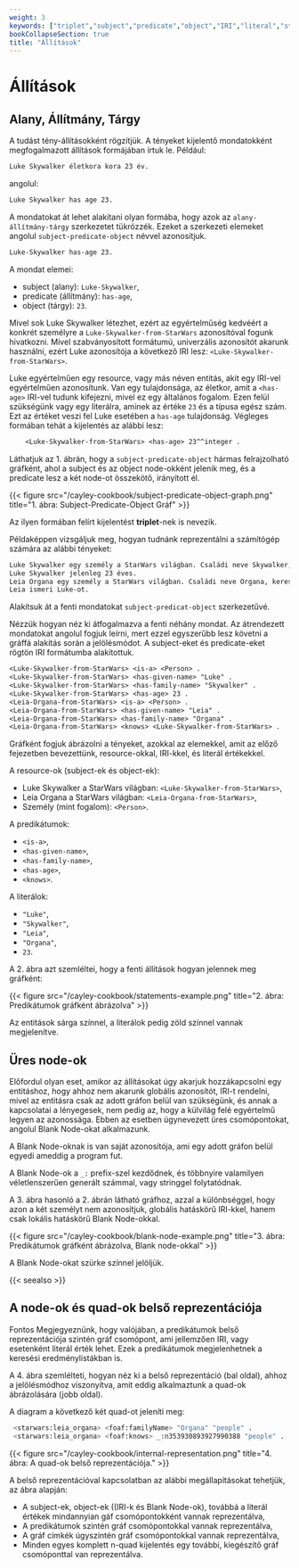 ```yaml
---
weight: 3
keywords: ["triplet","subject","predicate","object","IRI","literal","statement"]
bookCollapseSection: true
title: "Állítások"
---
```


# Állítások

## Alany, Állítmány, Tárgy

A tudást tény-állításokként rögzítjük.
A tényeket kijelentő mondatokként megfogalmazott állítások formájában írtuk le.
Például:

```txt
Luke Skywalker életkora kora 23 év.
```

angolul:

```txt
Luke Skywalker has age 23.
```


A mondatokat át lehet alakítani olyan formába, hogy azok az `alany-állítmány-tárgy` szerkezetet tükrözzék.
Ezeket a szerkezeti elemeket angolul `subject-predicate-object` névvel azonosítjuk.

```txt
Luke-Skywalker has-age 23.
```
A mondat elemei:
- subject (alany): `Luke-Skywalker`,
- predicate (állítmány): `has-age`,
- object (tárgy): `23`.

Mivel sok Luke Skywalker létezhet, ezért az egyértelműség kedvéért a konkrét személyre a `Luke-Skywalker-from-StarWars` azonosítóval fogunk hivatkozni.
Mivel szabványosított formátumú, univerzális azonosítót akarunk használni, ezért Luke azonosítója a következő IRI lesz: `<Luke-Skywalker-from-StarWars>`.

Luke egyértelműen egy resource, vagy más néven entitás, akit egy IRI-vel egyértelműen azonosítunk.
Van egy tulajdonsága, az életkor, amit a `<has-age>` IRI-vel tudunk kifejezni, mivel ez egy általános fogalom.
Ezen felül szükségünk vagy egy literálra, aminek az értéke `23` és a típusa egész szám. Ezt az értéket veszi fel Luke esetében a `has-age` tulajdonság.
Végleges formában tehát a kijelentés az alábbi lesz:

```txt
    <Luke-Skywalker-from-StarWars> <has-age> 23^^integer .
```

Láthatjuk az 1. ábrán, hogy a `subject-predicate-object` hármas felrajzolható gráfként, ahol a subject és az object node-okként jelenik meg, és a predicate lesz a két node-ot összekötő, irányított él.

{{< figure src="/cayley-cookbook/subject-predicate-object-graph.png" title="1. ábra: Subject-Predicate-Object Gráf" >}}

Az ilyen formában felírt kijelentést __triplet__-nek is nevezik.

Példaképpen vizsgáljuk meg, hogyan tudnánk reprezentálni a számítógép számára az alábbi tényeket:

```txt
Luke Skywalker egy személy a StarWars világban. Családi neve Skywalker, keresztneve Luke.
Luke Skywalker jelenleg 23 éves.
Leia Organa egy személy a StarWars világban. Családi neve Organa, keresztneve Leia.
Leia ismeri Luke-ot.
```

Alakítsuk át a fenti mondatokat `subject-predicat-object` szerkezetűvé.

Nézzük hogyan néz ki átfogalmazva a fenti néhány mondat.
Az átrendezett mondatokat angolul fogjuk leírni, mert ezzel egyszerűbb lesz követni a gráffá alakítás során a jelölésmódot.
A subject-eket és predicate-eket rögtön IRI formátumba alakítottuk.

```txt
<Luke-Skywalker-from-StarWars> <is-a> <Person> .
<Luke-Skywalker-from-StarWars> <has-given-name> "Luke" .
<Luke-Skywalker-from-StarWars> <has-family-name> "Skywalker" .
<Luke-Skywalker-from-StarWars> <has-age> 23 .
<Leia-Organa-from-StarWars> <is-a> <Person> .
<Leia-Organa-from-StarWars> <has-given-name> "Leia" .
<Leia-Organa-from-StarWars> <has-family-name> "Organa" .
<Leia-Organa-from-StarWars> <knows> <Luke-Skywalker-from-StarWars> .
```

Gráfként fogjuk ábrázolni a tényeket, azokkal az elemekkel, amit az előző fejezetben bevezettünk, resource-okkal, IRI-kkel, és literál értékekkel.

A resource-ok (subject-ek és object-ek):
- Luke Skywalker a StarWars világban: `<Luke-Skywalker-from-StarWars>`,
- Leia Organa a StarWars világban: `<Leia-Organa-from-StarWars>`,
- Személy (mint fogalom): `<Person>`.

A predikátumok:
- `<is-a>`,
- `<has-given-name>`,
- `<has-family-name>`,
- `<has-age>`,
- `<knows>`.

A literálok:
- `"Luke"`,
- `"Skywalker"`,
- `"Leia"`,
- `"Organa"`,
- `23`.

A 2. ábra azt szemléltei, hogy a fenti állítások hogyan jelennek meg gráfként:

{{< figure src="/cayley-cookbook/statements-example.png" title="2. ábra: Predikátumok gráfként ábrázolva" >}}

Az entitások sárga színnel, a literálok pedig zöld színnel vannak megjelenítve.

## Üres node-ok

Előfordul olyan eset, amikor az állításokat úgy akarjuk hozzákapcsolni egy entitáshoz, hogy ahhoz nem akarunk globális azonosítót, IRI-t rendelni, mivel az entitásra csak az adott gráfon belül van szükségünk, és annak a kapcsolatai a lényegesek, nem pedig az, hogy a külvilág felé egyértelmű legyen az azonossága.
Ebben az esetben úgynevezett üres csomópontokat, angolul Blank Node-okat alkalmazunk.

A Blank Node-oknak is van saját azonosítója, ami egy adott gráfon belül egyedi ameddig a program fut.

A Blank Node-ok a `_:` prefix-szel kezdődnek, és többnyire valamilyen véletlenszerűen generált számmal, vagy stringgel folytatódnak.

A 3. ábra hasonló a 2. ábrán látható gráfhoz, azzal a különbséggel, hogy azon a két személyt nem azonosítjuk, globális hatáskörű IRI-kkel, hanem csak lokális hatáskörű Blank Node-okkal.

{{< figure src="/cayley-cookbook/blank-node-example.png" title="3. ábra: Predikátumok gráfként ábrázolva, Blank node-okkal" >}}

A Blank Node-okat szürke színnel jelöljük.

{{< seealso >}}

## A node-ok és quad-ok belső reprezentációja

Fontos Megjegyeznünk, hogy valójában, a predikátumok belső reprezentációja szintén gráf csomópont, ami jellemzően IRI, vagy esetenként literál érték lehet. Ezek a predikátumok megjelenhetnek a keresési eredménylistákban is.

A 4. ábra szemlélteti, hogyan néz ki a belső reprezentáció (bal oldal), ahhoz a jelölésmódhoz viszonyítva, amit eddig alkalmaztunk a quad-ok ábrázolására (jobb oldal).

A diagram a következő két quad-ot jeleníti meg:

```bash
 <starwars:leia_organa> <foaf:familyName> "Organa" "people" .
 <starwars:leia_organa> <foaf:knows> _:n353930893927990388 "people" .
```

{{< figure src="/cayley-cookbook/internal-representation.png" title="4. ábra: A quad-ok belső reprezentációja." >}}

A belső reprezentációval kapcsolatban az alábbi megállapításokat tehetjük, az ábra alapján:
- A subject-ek, object-ek ((IRI-k és Blank Node-ok), továbbá a literál értékek mindannyian gáf csomópontokként vannak reprezentálva,
- A predikátumok szintén gráf csomópontokkal vannak reprezentálva,
- A gráf címkék úgyszintén gráf csomópontokkal vannak reprezentálva,
- Minden egyes komplett n-quad kijelentés egy további, kiegészítő gráf csomóponttal van reprezentálva.
